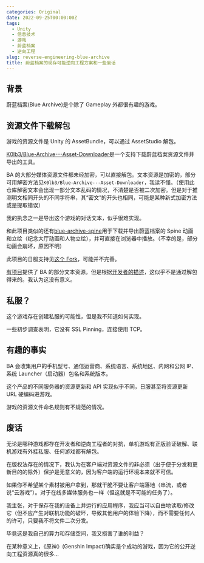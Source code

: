 ```yaml
---
categories: Original
date: 2022-09-25T00:00:00Z
tags:
  - Unity
  - 信息技术
  - 游戏
  - 蔚蓝档案
  - 逆向工程
slug: reverse-engineering-blue-archive
title: 蔚蓝档案的现存可能逆向工程方案和一些废话
---
```


## 背景

蔚蓝档案(Blue Archive)是个除了 Gameplay 外都很有趣的游戏。

## 资源文件下载解包

游戏的资源文件是 Unity 的 AssetBundle，可以通过 AssetStudio 解包。

[K0lb3/Blue-Archive---Asset-Downloader](https://github.com/K0lb3/Blue-Archive---Asset-Downloader)是一个支持下载蔚蓝档案资源文件并导出的工具。

BA 的大部分媒体资源文件都未经加密，可以直接解包。文本资源是加密的，部分可用解密方法见`K0lb3/Blue-Archive---Asset-Downloader`，我读不懂。（使用此仓库解密文本会出现一部分文本乱码的情况，不清楚是否被二次加密。但是对于推测明文相同开头的不同字符串，其“密文”的开头也相同，可能是某种新式加密方法或是提取错误）

我的执念之一是导出这个游戏的对话文本，似乎很难实现。

和此项目类似的还有[blue-archive-spine](https://github.com/respectZ/blue-archive-spine)用于下载并导出蔚蓝档案的 Spine 动画和立绘（纪念大厅动画和人物立绘），并可直接在浏览器中播放。（不幸的是，部分动画会崩坏，原因不明）

此项目的日服支持见[这个 Fork](https://github.com/SunsetMkt/blue-archive-spine)，可能并不完善。

[有项目](https://github.com/lonqie/SchaleDB)提供了 BA 的部分文本资源，但是根据[开发者的描述](https://github.com/lonqie/SchaleDB/issues/10)，这似乎不是通过解包得来的。我认为这没有意义。

## 私服？

这个游戏存在创建私服的可能性，但是我不知道如何实现。

一些初步调查表明，它没有 SSL Pinning，连接使用 TCP。

## 有趣的事实

BA 会收集用户的手机型号、通信运营商、系统语言、系统地区、内网和公网 IP、系统 Launcher（启动器）包名和系统版本。

这个产品的不同服务器的资源更新和 API 实现似乎不同，日服甚至将资源更新 URL 硬编码进游戏。

游戏的资源文件命名规则有不规范的情况。

## 废话

无论是哪种游戏都存在开发者和逆向工程者的对抗，单机游戏有正版验证破解、联机游戏有外挂私服、任何游戏都有解包。

在版权法存在的情况下，我认为在客户端对资源文件的非必须（出于便于分发和更新目的的除外）保护是无意义的，因为客户端的运行环境本来就不可信。

如果你不希望某个素材被用户拿到，那就干脆不要让客户端落地（串流，或者说“云游戏”）。对于在线多媒体服务也一样（但这就是不可能的任务了）。

我主张，对于保存在我的设备上并运行的应用程序，我应当可以自由地读取/修改它（但不应产生对联机功能的破坏，导致其他用户的体验下降），而不需要任何人的许可，只要我不将文件二次分发。

毕竟这是我自己的算力和存储空间，我又损害了谁的利益？

在某种意义上，《原神》(Genshin Impact)确实是个成功的游戏，因为它的公开逆向工程资源真的很多...
